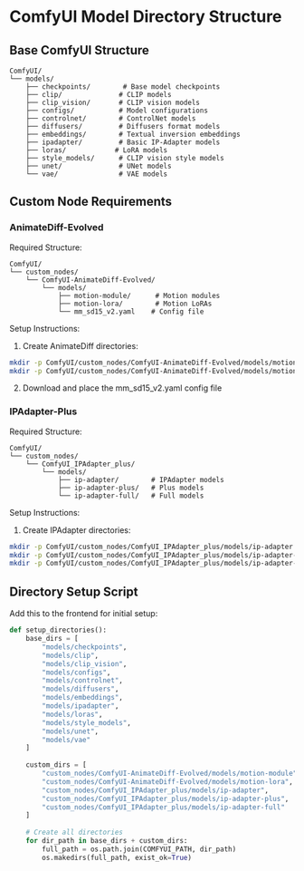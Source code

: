 # ComfyUI Model Directory Structure

## Base ComfyUI Structure
```
ComfyUI/
└── models/
    ├── checkpoints/        # Base model checkpoints
    ├── clip/              # CLIP models
    ├── clip_vision/       # CLIP vision models
    ├── configs/           # Model configurations
    ├── controlnet/        # ControlNet models
    ├── diffusers/         # Diffusers format models
    ├── embeddings/        # Textual inversion embeddings
    ├── ipadapter/         # Basic IP-Adapter models
    ├── loras/            # LoRA models
    ├── style_models/      # CLIP vision style models
    ├── unet/              # UNet models
    └── vae/               # VAE models
```

## Custom Node Requirements

### AnimateDiff-Evolved
Required Structure:
```
ComfyUI/
└── custom_nodes/
    └── ComfyUI-AnimateDiff-Evolved/
        └── models/
            ├── motion-module/      # Motion modules
            ├── motion-lora/        # Motion LoRAs
            └── mm_sd15_v2.yaml    # Config file
```

Setup Instructions:
1. Create AnimateDiff directories:
```bash
mkdir -p ComfyUI/custom_nodes/ComfyUI-AnimateDiff-Evolved/models/motion-module
mkdir -p ComfyUI/custom_nodes/ComfyUI-AnimateDiff-Evolved/models/motion-lora
```
2. Download and place the mm_sd15_v2.yaml config file

### IPAdapter-Plus
Required Structure:
```
ComfyUI/
└── custom_nodes/
    └── ComfyUI_IPAdapter_plus/
        └── models/
            ├── ip-adapter/        # IPAdapter models
            ├── ip-adapter-plus/   # Plus models
            └── ip-adapter-full/   # Full models
```

Setup Instructions:
1. Create IPAdapter directories:
```bash
mkdir -p ComfyUI/custom_nodes/ComfyUI_IPAdapter_plus/models/ip-adapter
mkdir -p ComfyUI/custom_nodes/ComfyUI_IPAdapter_plus/models/ip-adapter-plus
mkdir -p ComfyUI/custom_nodes/ComfyUI_IPAdapter_plus/models/ip-adapter-full
```

## Directory Setup Script
Add this to the frontend for initial setup:

```python
def setup_directories():
    base_dirs = [
        "models/checkpoints",
        "models/clip",
        "models/clip_vision",
        "models/configs",
        "models/controlnet",
        "models/diffusers",
        "models/embeddings",
        "models/ipadapter",
        "models/loras",
        "models/style_models",
        "models/unet",
        "models/vae"
    ]
    
    custom_dirs = [
        "custom_nodes/ComfyUI-AnimateDiff-Evolved/models/motion-module",
        "custom_nodes/ComfyUI-AnimateDiff-Evolved/models/motion-lora",
        "custom_nodes/ComfyUI_IPAdapter_plus/models/ip-adapter",
        "custom_nodes/ComfyUI_IPAdapter_plus/models/ip-adapter-plus",
        "custom_nodes/ComfyUI_IPAdapter_plus/models/ip-adapter-full"
    ]
    
    # Create all directories
    for dir_path in base_dirs + custom_dirs:
        full_path = os.path.join(COMFYUI_PATH, dir_path)
        os.makedirs(full_path, exist_ok=True)
